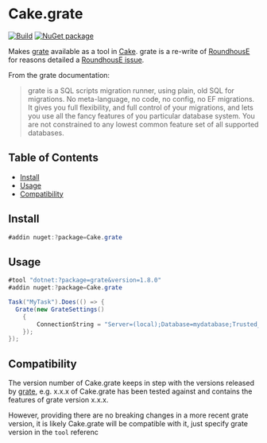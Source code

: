 # Cake.grate

[![Build][githubimage]][githubbuild]
[![NuGet package][nugetimage]][nuget]

Makes [grate](https://erikbra.github.io/grate/) available as a tool in [Cake](https://cakebuild.net/). grate is a re-write of [RoundhousE](https://github.com/chucknorris/roundhouse) for reasons detailed a [RoundhousE issue](https://github.com/chucknorris/roundhouse/issues/438).

From the grate documentation:

>grate is a SQL scripts migration runner, using plain, old SQL for migrations. No meta-language, no code, no config, no EF migrations. It gives you full flexibility, and full control of your migrations, and lets you use all the fancy features of you particular database system. You are not constrained to any lowest common feature set of all supported databases. 

## Table of Contents

- [Install](#install)
- [Usage](#usage)
- [Compatibility](#compatibility)


## Install

```cs
#addin nuget:?package=Cake.grate
```

## Usage

```cs
#tool "dotnet:?package=grate&version=1.8.0"
#addin nuget:?package=Cake.grate

Task("MyTask").Does(() => {
  Grate(new GrateSettings()
    {
        ConnectionString = "Server=(local);Database=mydatabase;Trusted_Connection=True;TrustServerCertificate=true;"
    });
});
```

## Compatibility

The version number of Cake.grate keeps in step with the versions released by [grate](https://github.com/erikbra/grate/releases), e.g. x.x.x of Cake.grate has been tested against and contains the features of grate version x.x.x.

However, providing there are no breaking changes in a more recent grate version, it is likely Cake.grate will be compatible with it, just specify grate version in the `tool` referenc

[githubbuild]: https://github.com/cake-contrib/Cake.grate/actions/workflows/build.yml?query=branch%3Amain
[githubimage]: https://github.com/cake-contrib/Cake.grate/actions/workflows/build.yml/badge.svg?branch=main
[nuget]: https://nuget.org/packages/Cake.grate
[nugetimage]: https://img.shields.io/nuget/v/Cake.grate.svg?logo=nuget&style=flat-square